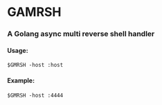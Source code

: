 # GAMRSH
### A Golang async multi reverse shell handler


#### Usage: 

  `$GMRSH -host :host`

#### Example:
  `$GMRSH -host :4444`
